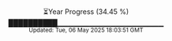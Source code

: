 <p align="center">
⏳Year Progress (34.45 %)<br>
██████████▁▁▁▁▁▁▁▁▁▁▁▁▁▁▁▁▁▁▁▁ <br>
<sub>Updated: Tue, 06 May 2025 18:03:51 GMT</sub>
</p>

